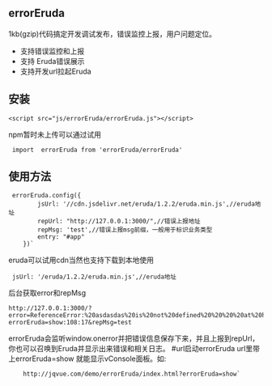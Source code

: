 ## errorEruda
1kb(gzip)代码搞定开发调试发布，错误监控上报，用户问题定位。

- 支持错误监控和上报
- 支持 Eruda错误展示
- 支持开发url拉起Eruda

## 安装

    <script src="js/errorEruda/errorEruda.js"></script>
npm暂时未上传可以通过试用


     import  errorEruda from 'errorEruda/errorEruda'
## 使用方法

     errorEruda.config({
            jsUrl: '//cdn.jsdelivr.net/eruda/1.2.2/eruda.min.js',//eruda地址
            repUrl: "http://127.0.0.1:3000/",//错误上报地址
            repMsg: 'test',//错误上报msg前缀，一般用于标识业务类型
            entry: "#app"
        })`
eruda可以试用cdn当然也支持下载到本地使用


     jsUrl: '/eruda/1.2.2/eruda.min.js',//eruda地址
后台获取error和repMsg

    http://127.0.0.1:3000/?error=ReferenceError:%20asdasdas%20is%20not%20defined%20%20%20%20at%20http://localhost:63342/errorEruda/index.html?errorEruda=show:108:17&repMsg=test
errorEruda会监听window.onerror并把错误信息保存下来，并且上报到repUrl，你也可以召唤到Eruda并显示出来错误和相关日志。
#url启动errorEruda
url里带上errorEruda=show 就能显示vConsole面板。如:

        http://jqvue.com/demo/errorEruda/index.html?errorEruda=show`

